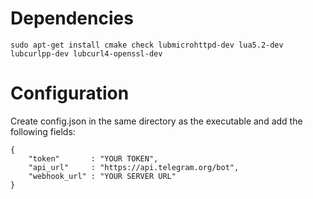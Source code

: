 Dependencies
============

 `sudo apt-get install cmake check lubmicrohttpd-dev lua5.2-dev lubcurlpp-dev lubcurl4-openssl-dev`
 
Configuration
=============

Create config.json in the same directory as the executable and add the following fields:

```
{
    "token"       : "YOUR TOKEN",
    "api_url"     : "https://api.telegram.org/bot",
    "webhook_url" : "YOUR SERVER URL"
}
```